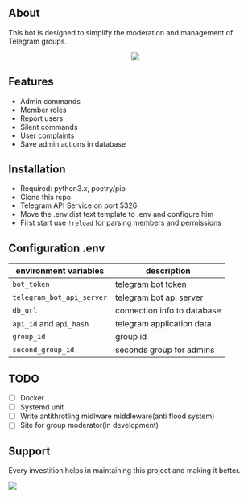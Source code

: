 ## About
This bot is designed to simplify the moderation and management of Telegram groups.

<p align="center">
    <img src="https://img.shields.io/badge/license-GPL-blue">
</p>

## Features

* Admin commands
* Member roles       
* Report users
* Silent commands
* User complaints
* Save admin actions in database

## Installation

- Required: python3.x, poetry/pip
- Clone this repo
- Telegram API Service on port 5326
- Move the .env.dist text template to .env and configure him
- First start use `!reload` for parsing members and permissions

## Configuration .env

| environment variables             | description                      |
|-----------------------------------|----------------------------------|
| `bot_token`                       | telegram bot token               |
| `telegram_bot_api_server`         | telegram bot api server          |
| `db_url`                          | connection info to database      |
| `api_id` and `api_hash`           | telegram application data        |
| `group_id`                        | group id                         |
| `second_group_id`                 | seconds group for admins         |

## TODO  

- [ ] Docker
- [ ] Systemd unit
- [ ] Write antithrotling midlware middleware(anti flood system)                         
- [ ] Site for group moderator(in development)

## Support 

Every investition helps in maintaining this project and making it better.

<img src="https://img.shields.io/badge/btc-bc1qzp7q3rghzcx70534e7xf6tj0ns3dqvvnex80kf-green?logo=bitcoin">
